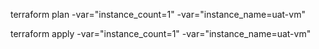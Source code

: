 terraform plan -var="instance_count=1" -var="instance_name=uat-vm" 



terraform apply -var="instance_count=1" -var="instance_name=uat-vm" 
